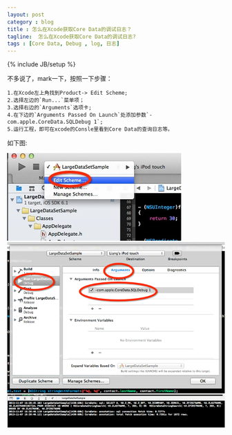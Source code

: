 ```yaml
---
layout: post
category : blog
title : 怎么在Xcode获取Core Data的调试日志？
tagline:  怎么在Xcode获取Core Data的调试日志?
tags : [Core Data, Debug , log, 日志]
---
```

{% include JB/setup %}

不多说了，mark一下，按照一下步骤：

	1.在Xcode左上角找到Product-> Edit Scheme;
	2.选择左边的`Run...`菜单项；
	3.选择右边的`Arguments`选项卡;
	4.在下边的`Arguments Passed On Launch`处添加参数`-com.apple.CoreData.SQLDebug 1`;
	5.运行工程，即可在xcode的Consle里看到Core Data的查询日志等。

如下图:

![ScreenShot](/attachments/2013-11-07-1.png)
![ScreenShot](/attachments/2013-11-07-2.png)
![ScreenShot](/attachments/2013-11-07-3.png)